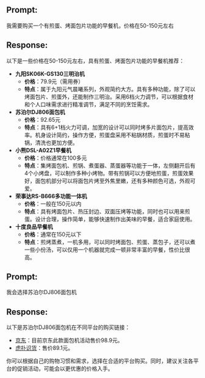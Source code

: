 ## Prompt:
我需要购买一个有煎蛋、烤面包片功能的早餐机，价格在50-150元左右

## Response:
以下是一些价格在50-150元左右，具有煎蛋、烤面包片功能的早餐机推荐：
- **九阳SK06K-GS130三明治机**
    - **价格**：79.9元（需用券）
    - **特点**：属于九阳元气晨曦系列，外观简约大方。具有多种功能，除了可以烤面包片、煎蛋外，还能制作三明治。采用6档火力调节，可以根据食材和个人口味需求进行精准调节，满足不同的烹饪需求。
- **苏泊尔DJ806面包机**
    - **价格**：92.65元
    - **特点**：具有6+1档火力可调，加宽的设计可以同时烤多片面包片，提高效率。机身设计简约，操作方便，煎蛋盘采用不粘锅材质，煎蛋时不易粘锅，清洗也更加方便。
- **小熊DSL-A02Z1早餐机**
    - **价格**：价格通常在100多元
    - **特点**：集烤面包机、煎锅、煮蛋器、蒸蛋器等功能于一体，左侧翻开后有4个小烤盘，可以制作多种小烤物。带有煎锅可以方便地煎蛋，煎蛋效果好，面包机部分可以将面包片烤至外焦里嫩，还有多种颜色可选，外观可爱。
- **荣事达RS-B666多功能一体机**
    - **价格**：一般在150元以内
    - **特点**：具有烤面包片、热压封边、双面压烤等功能，同时也可以用来煎蛋。设计合理，操作简单，能够快速制作出美味的早餐，适合家庭使用。
- **十度良品早餐机**
    - **价格**：通常在150元以下
    - **特点**：煎烤蒸煮，一机多用，可以同时烤面包、煎蛋、蒸包子，还可以煮一些小份汤，可以仅用一个机器就完成一顿非常丰富的早餐，性价比很高。



## Prompt:
我会选择苏泊尔DJ806面包机

## Response:
以下是苏泊尔DJ806面包机在不同平台的购买链接：
- [京东](https://item.jd.com/100011774344.html)：目前京东此款面包机活动售价98.9元。
- [虎扑识货](http://m.shihuo.cn/page/goodsDetail/6287051?goodsId=6287051&skuId=634912510&styleId=224734507)：售价89.1元。

你可以根据自己的购物习惯和需求，选择在合适的平台购买。同时，建议关注各平台的促销活动，可能会以更优惠的价格入手。
